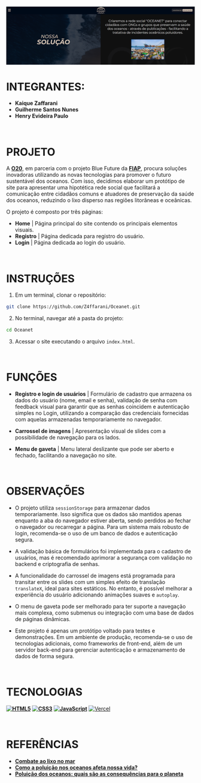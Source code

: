 ![banner](./assets/Banner.png)

# INTEGRANTES:
- **Kaique Zaffarani**
- **Guilherme Santos Nunes**
- **Henry Evideira Paulo**

<br>

# PROJETO
A **[O20](https://www.g20.org/pt-br/g20-social/grupos-de-engajamento/oceans-20#:~:text=Sobre%20o%20O20&text=A%20criação%20do%20Oceans20%20pela,é%20plural%20em%20suas%20características.)**, em parceria com o projeto Blue Future da **[FIAP](https://www.fiap.com.br)**, procura soluções inovadoras utilizando as novas tecnologias para promover o futuro sustentável dos oceanos. Com isso, decidimos elaborar um protótipo de site para apresentar uma hipotética rede social que facilitará a comunicação entre cidadãos comuns e atuadores de preservação da saúde dos oceanos, reduzindo o lixo disperso nas regiões litorâneas e oceânicas.

O projeto é composto por três páginas:

- **Home** | Página principal do site contendo os principais elementos visuais.
- **Registro** | Página dedicada para registro do usuário.
- **Login** | Página dedicada ao login do usuário.

<br>

# INSTRUÇÕES
1. Em um terminal, clonar o repositório:
```bash
git clone https://github.com/Z4ffarani/Oceanet.git
```

2. No terminal, navegar até a pasta do projeto:
```bash
cd Oceanet
```

3. Acessar o site executando o arquivo `index.html`.   

<br>

# FUNÇÕES

- **Registro e login de usuários** | Formulário de cadastro que armazena os dados do usuário (nome, email e senha), validação de senha com feedback visual para garantir que as senhas coincidem e autenticação simples no Login, utilizando a comparação das credenciais fornecidas com aquelas armazenadas temporariamente no navegador.
  
- **Carrossel de imagens** | Apresentação visual de slides com a possibilidade de navegação para os lados.

- **Menu de gaveta** | Menu lateral deslizante que pode ser aberto e fechado, facilitando a navegação no site.

<br>

# OBSERVAÇÕES
- O projeto utiliza `sessionStorage` para armazenar dados temporariamente. Isso significa que os dados são mantidos apenas enquanto a aba do navegador estiver aberta, sendo perdidos ao fechar o navegador ou recarregar a página. Para um sistema mais robusto de login, recomenda-se o uso de um banco de dados e autenticação segura.

- A validação básica de formulários foi implementada para o cadastro de usuários, mas é recomendado aprimorar a segurança com validação no backend e criptografia de senhas.

- A funcionalidade do carrossel de imagens está programada para transitar entre os slides com um simples efeito de translação `translateX`, ideal para sites estáticos. No entanto, é possível melhorar a experiência do usuário adicionando animações suaves e `autoplay`.

- O menu de gaveta pode ser melhorado para ter suporte a navegação mais complexa, como submenus ou integração com uma base de dados de páginas dinâmicas.

- Este projeto é apenas um protótipo voltado para testes e demonstrações. Em um ambiente de produção, recomenda-se o uso de tecnologias adicionais, como frameworks de front-end, além de um servidor back-end para gerenciar autenticação e armazenamento de dados de forma segura.

<br>

# TECNOLOGIAS
**[![HTML5](https://img.shields.io/badge/html5-%23E34F26.svg?style=for-the-badge&logo=html5&logoColor=white)](https://developer.mozilla.org/pt-BR/docs/Web/HTML)**
**[![CSS3](https://img.shields.io/badge/css3-%231572B6.svg?style=for-the-badge&logo=css3&logoColor=white)](https://developer.mozilla.org/pt-BR/docs/Web/CSS)**
**[![JavaScript](https://img.shields.io/badge/javascript-%23323330.svg?style=for-the-badge&logo=javascript&logoColor=%23F7DF1E)](https://developer.mozilla.org/pt-BR/docs/Web/JavaScript)**
[![Vercel](https://img.shields.io/badge/vercel-%23000000.svg?style=for-the-badge&logo=vercel&logoColor=white)](https://vercel.com/)

<br>

# REFERÊNCIAS
- **[Combate ao lixo no mar](https://www.marinha.mil.br/combate-ao-lixo-no-mar)**
- **[Como a poluição nos oceanos afeta nossa vida?](https://cestosdelixoelixeiras.com.br/blog-lixeiras/como-a-poluicao-nos-oceanos-afeta-nossa-vida)**
- **[Poluição dos oceanos: quais são as consequências para o planeta](https://umsoplaneta.globo.com/biodiversidade/noticia/2021/06/19/poluicao-dos-oceanos-quais-sao-as-consequencias-para-o-planeta.ghtml)**
